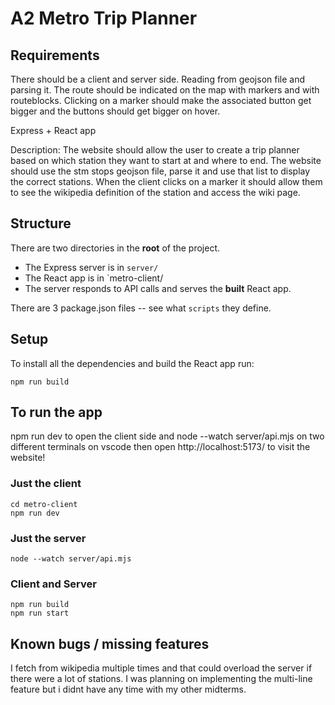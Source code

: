 # A2 Metro Trip Planner

## Requirements
There should be a client and server side. Reading from geojson file and parsing it. The route should be indicated on the map with markers and with routeblocks. Clicking on a marker should make the associated button get bigger and the buttons should get bigger on hover. 

Express + React app

Description: 
The website should allow the user to create a trip planner based on which station they want to start at and where to end. The website should use the stm stops geojson file, parse it and use that list to display the correct stations. When the client clicks on a marker it should allow them to see the wikipedia definition of the station and access the wiki page. 

## Structure

There are two directories in the __root__ of the project.

* The Express server is in `server/`
* The React app is in `metro-client/
* The server responds to API calls and serves the __built__ React app.

There are 3 package.json files -- see what `scripts` they define.

## Setup

To install all the dependencies and build the React app run:

```
npm run build
```

## To run the app
npm run dev to open the client side and node --watch server/api.mjs on two different terminals on vscode then open http://localhost:5173/ to visit the website!


### Just the client

```
cd metro-client
npm run dev
```


### Just the server
```
node --watch server/api.mjs
```

### Client and Server
```
npm run build
npm run start
```

## Known bugs / missing features
I fetch from wikipedia multiple times and that could overload the server if there were a lot of stations.
I was planning on implementing the multi-line feature but i didnt have any time with my other midterms. 




